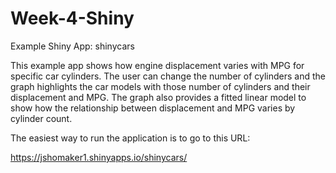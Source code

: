 # Week-4-Shiny
Example Shiny App: shinycars

This example app shows how engine displacement varies with MPG for specific car cylinders.
The user can change the number of cylinders and the graph highlights the car models with those
number of cylinders and their displacement and MPG. The graph also provides a fitted linear
model to show how the relationship between displacement and MPG varies by cylinder count.

The easiest way to run the application is to go to this URL:

https://jshomaker1.shinyapps.io/shinycars/
